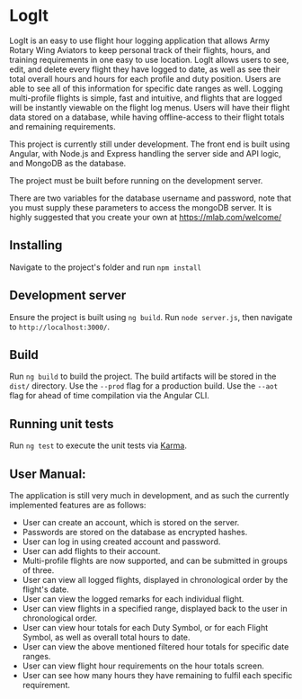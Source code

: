 # LogIt
LogIt is an easy to use flight hour logging application that allows Army Rotary Wing Aviators to keep personal track of their flights, hours, and training requirements in one easy to use location. LogIt allows users to see, edit, and delete every flight they have logged to date, as well as see their total overall hours and hours for each profile and duty position. Users are able to see all of this information for specific date ranges as well. Logging multi-profile flights is simple, fast and intuitive, and flights that are logged will be instantly viewable on the flight log menus. Users will have their flight data stored on a database, while having offline-access to their flight totals and remaining requirements.  

This project is currently still under development. The front end is built using Angular, with Node.js and Express handling the server side and API logic, and MongoDB as the database. 

The project must be built before running on the development server.

There are two variables for the database username and password, note that you must supply these parameters to access the mongoDB server. It is highly suggested that you create your own at https://mlab.com/welcome/

## Installing
Navigate to the project's folder and run `npm install`

## Development server
Ensure the project is built using `ng build`. Run `node server.js`, then navigate to `http://localhost:3000/`. 

## Build

Run `ng build` to build the project. The build artifacts will be stored in the `dist/` directory. Use the `--prod` flag for a production build. Use the `--aot` flag for ahead of time compilation via the Angular CLI.

## Running unit tests

Run `ng test` to execute the unit tests via [Karma](https://karma-runner.github.io).

## User Manual:
The application is still very much in development, and as such the currently implemented features are as follows:

+ User can create an account, which is stored on the server. 
+ Passwords are stored on the database as encrypted hashes.
+ User can log in using created account and password. 
+ User can add flights to their account.
+ Multi-profile flights are now supported, and can be submitted in groups of three.
+ User can view all logged flights, displayed in chronological order by the flight's date.
+ User can view the logged remarks for each individual flight.
+ User can view flights in a specified range, displayed back to the user in chronological order.
+ User can view hour totals for each Duty Symbol, or for each Flight Symbol, as well as overall total hours to date.
+ User can view the above mentioned filtered hour totals for specific date ranges. 
+ User can view flight hour requirements on the hour totals screen.
+ User can see how many hours they have remaining to fulfil each specific requirement.


